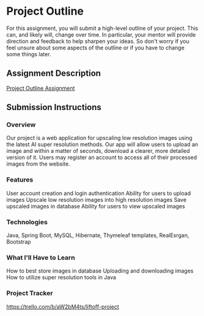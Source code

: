 # Project Outline
For this assignment, you will submit a high-level outline of your project. This can, and likely will, change over time. In particular, your mentor will provide direction and feedback to help sharpen your ideas. So don't worry if you feel unsure about some aspects of the outline or if you have to change some things later.

## Assignment Description
[Project Outline Assignment](https://education.launchcode.org/liftoff/modules/assignments/project-outline)

## Submission Instructions

### Overview
Our project is a web application for upscaling low resolution images using the latest AI super resolution methods. Our app will allow users to upload an image and within a matter of seconds, download a clearer, more detailed version of it. Users may register an account to access all of their processed images from the website.

### Features
User account creation and login authentication
Ability for users to upload images
Upscale low resolution images into high resolution images
Save upscaled images in database
Ability for users to view upscaled images

### Technologies
Java, Spring Boot, MySQL, Hibernate, Thymeleaf templates, RealEsrgan, Bootstrap

### What I'll Have to Learn
How to best store images in database
Uploading and downloading images
How to utilize super resolution tools in Java

### Project Tracker
https://trello.com/b/aW2bM4ts/liftoff-project
